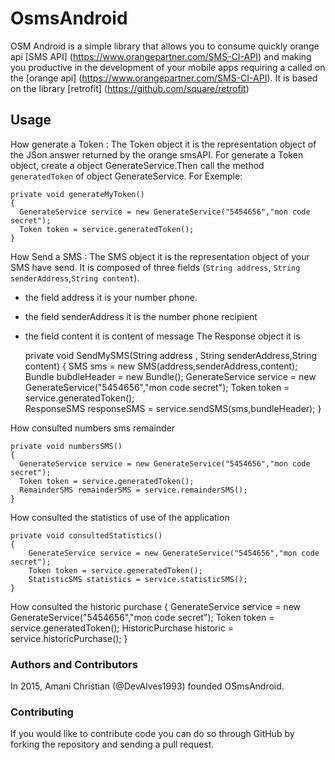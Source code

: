 # OsmsAndroid
OSM Android is a simple library that allows you to consume  quickly orange api [SMS API] (https://www.orangepartner.com/SMS-CI-API) and making you productive in the development of your mobile apps requiring a called on the [orange api] (https://www.orangepartner.com/SMS-CI-API).
It is based on the library [retrofit] (https://github.com/square/retrofit)


## Usage
How generate a Token :
The Token object it is the representation object of the JSon answer returned by the orange smsAPI.
For generate a Token object, create a object GenerateService.Then call the method `generatedToken` of 
object GenerateService.
For Exemple:

    private void generateMyToken()
    {
      GenerateService service = new GenerateService("5454656","mon code secret");
      Token token = service.generatedToken();  
    }
  
How Send a SMS :
The SMS object it is the representation object of your SMS have send.
It is composed of three fields (`String address`, `String senderAddress`,`String content`).
* the field address it is your number phone.
* the field senderAddress it is the number phone recipient 
* the field content it is content of message
The Response object it is 

    private void SendMySMS(String address , String senderAddress,String content)
    {
      SMS sms = new SMS(address,senderAddress,content);
      Bundle bubdleHeader = new Bundle();
      GenerateService service = new GenerateService("5454656","mon code secret");
      Token token = service.generatedToken();  
      ResponseSMS responseSMS = service.sendSMS(sms,bundleHeader);
    }

How consulted numbers sms remainder
  
    private void numbersSMS()
    {
      GenerateService service = new GenerateService("5454656","mon code secret");
      Token token = service.generatedToken();  
      RemainderSMS remainderSMS = service.remainderSMS();
    }


How consulted the statistics of use of the application 
	
	private void consultedStatistics()
	{
		GenerateService service = new GenerateService("5454656","mon code secret");
		Token token = service.generatedToken();
		StatisticSMS statistics = service.statisticSMS();
	}

How consulted the historic purchase
	{
		GenerateService service = new GenerateService("5454656","mon code secret");
		Token token = service.generatedToken();
		HistoricPurchase historic = service.historicPurchase();
	}
 
### Authors and Contributors
In 2015, Amani Christian (@DevAlves1993) founded OSmsAndroid.

### Contributing
If you would like to contribute code you can do so through GitHub by forking the repository and sending a pull request.